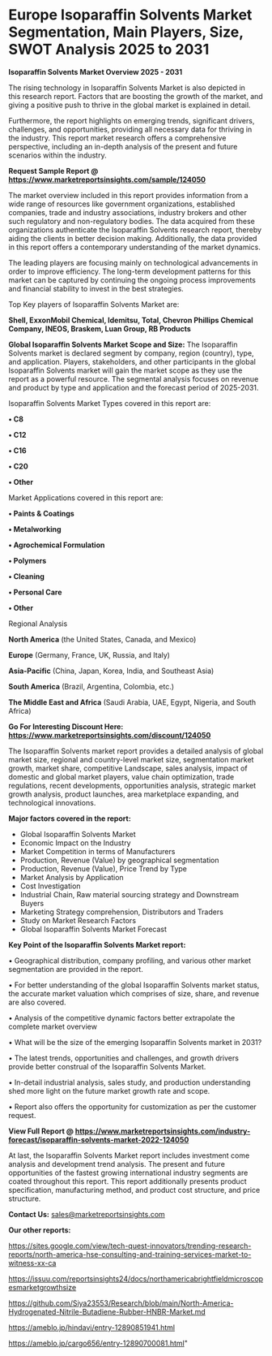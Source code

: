 # Europe Isoparaffin Solvents Market Segmentation, Main Players, Size, SWOT Analysis 2025 to 2031

<Strong> Isoparaffin Solvents Market Overview 2025 - 2031</strong>

The rising technology in Isoparaffin Solvents Market is also depicted in this research report. Factors that are boosting the growth of the market, and giving a positive push to thrive in the global market is explained in detail.

Furthermore, the report highlights on emerging trends, significant drivers, challenges, and opportunities, providing all necessary data for thriving in the industry. This report market research offers a comprehensive perspective, including an in-depth analysis of the present and future scenarios within the industry.

<strong>Request Sample Report @ <a href=https://www.marketreportsinsights.com/sample/124050>https://www.marketreportsinsights.com/sample/124050</a></strong>

The market overview included in this report provides information from a wide range of resources like government organizations, established companies, trade and industry associations, industry brokers and other such regulatory and non-regulatory bodies. The data acquired from these organizations authenticate the Isoparaffin Solvents research report, thereby aiding the clients in better decision making. Additionally, the data provided in this report offers a contemporary understanding of the market dynamics.

The leading players are focusing mainly on technological advancements in order to improve efficiency. The long-term development patterns for this market can be captured by continuing the ongoing process improvements and financial stability to invest in the best strategies.

Top Key players of Isoparaffin Solvents Market are:

<strong>Shell, ExxonMobil Chemical, Idemitsu, Total, Chevron Phillips Chemical Company, INEOS, Braskem, Luan Group, RB Products</strong>

<strong><b>Global Isoparaffin Solvents Market Scope and Size:</b></strong>
The Isoparaffin Solvents market is declared segment by company, region (country), type, and application. Players, stakeholders, and other participants in the global Isoparaffin Solvents market will gain the market scope as they use the report as a powerful resource. The segmental analysis focuses on revenue and product by type and application and the forecast period of 2025-2031.

Isoparaffin Solvents Market Types covered in this report are:

<strong>• C8

• C12

• C16

• C20

• Other</strong>

Market Applications covered in this report are:

<strong>• Paints & Coatings

• Metalworking

• Agrochemical Formulation

• Polymers

• Cleaning

• Personal Care

• Other</strong> 

Regional Analysis

<strong>North America</strong> (the United States, Canada, and Mexico)

<strong>Europe</strong> (Germany, France, UK, Russia, and Italy)

<strong>Asia-Pacific</strong> (China, Japan, Korea, India, and Southeast Asia)

<strong>South America</strong> (Brazil, Argentina, Colombia, etc.)

<strong>The Middle East and Africa</strong> (Saudi Arabia, UAE, Egypt, Nigeria, and South Africa)

<strong>Go For Interesting Discount Here: <a href=https://www.marketreportsinsights.com/discount/124050>https://www.marketreportsinsights.com/discount/124050</a></strong>

The Isoparaffin Solvents market report provides a detailed analysis of global market size, regional and country-level market size, segmentation market growth, market share, competitive Landscape, sales analysis, impact of domestic and global market players, value chain optimization, trade regulations, recent developments, opportunities analysis, strategic market growth analysis, product launches, area marketplace expanding, and technological innovations.

<strong><b>Major factors covered in the report:</b></strong>
<ul>
  <li>Global Isoparaffin Solvents Market </li>
  <li>Economic Impact on the Industry</li>
  <li>Market Competition in terms of Manufacturers</li>
  <li>Production, Revenue (Value) by geographical segmentation</li>
  <li>Production, Revenue (Value), Price Trend by Type</li>
  <li>Market Analysis by Application</li>
  <li>Cost Investigation</li>
  <li>Industrial Chain, Raw material sourcing strategy and Downstream Buyers</li>
  <li>Marketing Strategy comprehension, Distributors and Traders</li>
  <li>Study on Market Research Factors</li>
  <li>Global Isoparaffin Solvents Market Forecast</li>
</ul>

<strong><b>Key Point of the Isoparaffin Solvents Market report:</b></strong>

• Geographical distribution, company profiling, and various other market segmentation are provided in the report.

• For better understanding of the global Isoparaffin Solvents market status, the accurate market valuation which comprises of size, share, and revenue are also covered.

• Analysis of the competitive dynamic factors better extrapolate the complete market overview

• What will be the size of the emerging Isoparaffin Solvents market in 2031?

• The latest trends, opportunities and challenges, and growth drivers provide better construal of the Isoparaffin Solvents Market.

• In-detail industrial analysis, sales study, and production understanding shed more light on the future market growth rate and scope.

• Report also offers the opportunity for customization as per the customer request.

<strong><b>View Full Report @ <a href=https://www.marketreportsinsights.com/industry-forecast/isoparaffin-solvents-market-2022-124050>https://www.marketreportsinsights.com/industry-forecast/isoparaffin-solvents-market-2022-124050</a></b></strong>


At last, the Isoparaffin Solvents Market report includes investment come analysis and development trend analysis. The present and future opportunities of the fastest growing international industry segments are coated throughout this report. This report additionally presents product specification, manufacturing method, and product cost structure, and price structure.

<strong>Contact Us:</strong>
sales@marketreportsinsights.com

<strong>Our other reports:</strong>

<a href=https://sites.google.com/view/tech-quest-innovators/trending-research-reports/north-america-hse-consulting-and-training-services-market-to-witness-xx-ca>https://sites.google.com/view/tech-quest-innovators/trending-research-reports/north-america-hse-consulting-and-training-services-market-to-witness-xx-ca</a>

<a href=https://issuu.com/reportsinsights24/docs/northamericabrightfieldmicroscopesmarketgrowthsize>https://issuu.com/reportsinsights24/docs/northamericabrightfieldmicroscopesmarketgrowthsize</a>

<a href=https://github.com/Siya23553/Research/blob/main/North-America-Hydrogenated-Nitrile-Butadiene-Rubber-HNBR-Market.md>https://github.com/Siya23553/Research/blob/main/North-America-Hydrogenated-Nitrile-Butadiene-Rubber-HNBR-Market.md</a>

<a href=https://ameblo.jp/hindavi/entry-12890851941.html>https://ameblo.jp/hindavi/entry-12890851941.html</a>

<a href=https://ameblo.jp/cargo656/entry-12890700081.html>https://ameblo.jp/cargo656/entry-12890700081.html</a>"
